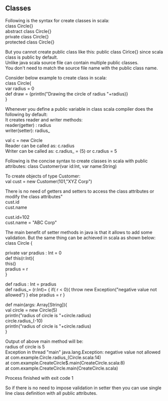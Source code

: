 ## Classes

Following is the syntax for create classes in scala: <br/>
class Circle{} <br/>
abstract class Circle{} <br/>
private class Circle{} <br/>
protected class Circle{} <br/>

But you cannot create public class like this: public class Cirlce{} since scala class is public by default. <br/>
Unlike java scala source file can contain multiple public classes. <br/>
You don't need to match the source file name with the public class name. <br/>

Consider below example to create class in scala: <br/>
class Circle{ <br/>
 var radius = 0 <br/>
 def draw = {println("Drawing the circle of radius "+radius)} <br/>
} <br/>

Whenever you define a public variable in class scala compiler does the following by default: <br/>
It creates reader and writer methods: <br/>
reader(getter) : radius <br/>
writer(setter): radius_ <br/>

val c = new Circle <br/>
Reader can be called as:  c.radius <br/>
Writer can be called as: c.radius_ = (5) or c.radius = 5 <br/>


Following is the concise syntax to create classes in scala with public attributes:
class Customer(var id:Int, var name:String) <br/>

To create objects of type Customer: <br/>
val cust = new Customer(101,"XYZ Corp") <br/>

There is no need of getters and setters to access the class attributes or modify the class attributes" <br/>
cust.id <br/>
cust.name <br/>

cust.id=102 <br/>
cust.name = "ABC Corp" <br/>

The main benefit of setter methods in java is that it allows to add some validation. But the same thing can be achieved in scala as shown below:
class Circle { <br/>

  private var pradius : Int = 0 <br/>
  def this(r:Int){ <br/>
    this() <br/>
    pradius = r <br/>
  } <br/>

  def radius : Int = pradius <br/>
   def radius_= (r:Int)= {
    if( r < 0){
      throw new Exception("negative value not allowed")
    } else
    pradius = r
  } <br/>
   
  def main(args: Array[String]){ <br/>
    val circle = new Circle(5) <br/>
    println("radius of circle is "+circle.radius) <br/>
    circle.radius_(-10) <br/>
    println("radius of circle is "+circle.radius) <br/>
  } <br/>
  
 Output of above main method will be: <br/>
 radius of circle is 5 <br/>
 Exception in thread "main" java.lang.Exception: negative value not allowed <br/>
	at com.example.Circle.radius_(Circle.scala:14) <br/>
	at com.example.CreateCircle$.main(CreateCircle.scala:8) <br/>
	at com.example.CreateCircle.main(CreateCircle.scala) <br/>

Process finished with exit code 1 <br/>

So if there is no need to impose validation in setter then you can use single line class definition with all public attributes. <br/>

